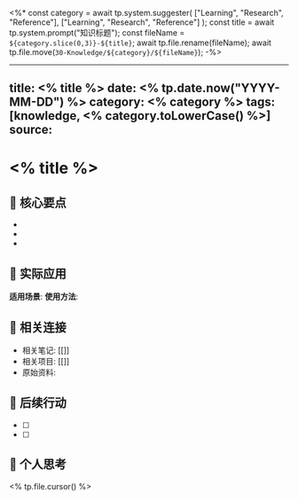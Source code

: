 <%*
const category = await tp.system.suggester(
    ["Learning", "Research", "Reference"],
    ["Learning", "Research", "Reference"]
);
const title = await tp.system.prompt("知识标题");
const fileName = `${category.slice(0,3)}-${title}`;
await tp.file.rename(fileName);
await tp.file.move(`30-Knowledge/${category}/${fileName}`);
-%>

---
title: <% title %>
date: <% tp.date.now("YYYY-MM-DD") %>
category: <% category %>
tags: [knowledge, <% category.toLowerCase() %>]
source: 
---

# <% title %>

## 🎯 核心要点
- 
- 
- 

## 🔧 实际应用
**适用场景**: 
**使用方法**: 

## 🔗 相关连接
- 相关笔记: [[]]
- 相关项目: [[]]
- 原始资料: 

## 📝 后续行动
- [ ] 
- [ ] 

## 💭 个人思考


<% tp.file.cursor() %>